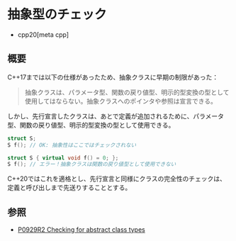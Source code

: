 # 抽象型のチェック
* cpp20[meta cpp]

## 概要
C++17までは以下の仕様があったため、抽象クラスに早期の制限があった：

> 抽象クラスは、パラメータ型、関数の戻り値型、明示的型変換の型として使用してはならない。抽象クラスへのポインタや参照は宣言できる。

しかし、先行宣言したクラスは、あとで定義が追加されるために、パラメータ型、関数の戻り値型、明示的型変換の型として使用できる。

```cpp
struct S;
S f(); // OK: 抽象性はここではチェックされない

struct S { virtual void f() = 0; };
S f(); // エラー！抽象クラスは関数の戻り値型として使用できない
```

C++20ではこれを適格とし、先行宣言と同様にクラスの完全性のチェックは、定義と呼び出しまで先送りすることとする。


## 参照
- [P0929R2 Checking for abstract class types](http://www.open-std.org/jtc1/sc22/wg21/docs/papers/2018/p0929r2.html)
